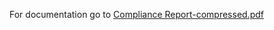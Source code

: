 For documentation go to [Compliance Report-compressed.pdf](https://github.com/aryan57/FDSMS/files/6333930/Compliance.Report-compressed.pdf)
